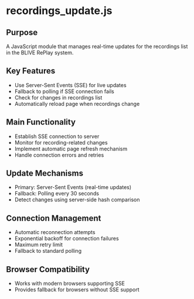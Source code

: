 # recordings_update.js

## Purpose
A JavaScript module that manages real-time updates for the recordings list in the BLIVE RePlay system.

## Key Features
- Use Server-Sent Events (SSE) for live updates
- Fallback to polling if SSE connection fails
- Check for changes in recordings list
- Automatically reload page when recordings change

## Main Functionality
- Establish SSE connection to server
- Monitor for recording-related changes
- Implement automatic page refresh mechanism
- Handle connection errors and retries

## Update Mechanisms
- Primary: Server-Sent Events (real-time updates)
- Fallback: Polling every 30 seconds
- Detect changes using server-side hash comparison

## Connection Management
- Automatic reconnection attempts
- Exponential backoff for connection failures
- Maximum retry limit
- Fallback to standard polling

## Browser Compatibility
- Works with modern browsers supporting SSE
- Provides fallback for browsers without SSE support
